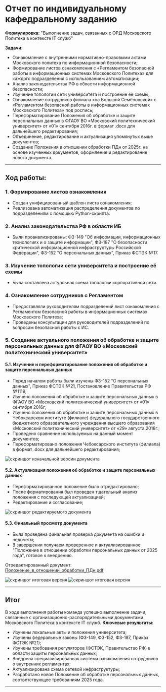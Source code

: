 # Отчет по индивидуальному кафедральному заданию
**Формулировка:** "Выполнение задач, связанных с ОРД Московского Политеха в контексте IT служб"

**Задачи:**

- Ознакомление с внутренними нормативно-правовыми актами Московского политеха по информационной безопасности;
- Формирование листов ознакомления с «Регламентом безопасной работы в информационных системах Московского Политеха» для каждого подразделения с использованием автоматизации;
- Анализ законодательства РФ в области информационной безопасности;
- Изучение топологии сети университета и построение её схемы;
- Ознакомление сотрудников филиала «на Большой Семёновской» с «Регламентом безопасной работы в информационных системах Московского Политеха» под роспись;
- Переформатирование Положения об обработке и защите персональных данных в ФГАОУ ВО «Московский политехнический университет» от «01» сентября 2016г. в формат .docx для дальнейшего редактирования;
- Объединение, редактирование и актуализация упомянутых выше документов;
- Создание Положения в отношении обработки ПДн от 2025г. на основе изученных документов, оформление и редактирование нового документа.

---

## Ход работы:

### 1. Формирование листов ознакомления

- Создан унифицированный шаблон листа ознакомления;
- Реализована автоматизация распределения документов по подразделениям с помощью Python-скрипта.
  
### 2. Анализ законодательства РФ в области ИБ

- Были проанализированы: ФЗ-149 "Об информации, информационных технологиях и о защите информации", ФЗ-187 "О безопасности критической информационной инфраструктуры Российской Федерации", ФЗ-152 "О персональных данных", Приказ ФСТЭК №17.
  
### 3. Изучение топологии сети университета и построение её схемы

- Была составлена актуальная схема топологии корпоративной сети.
  
### 4. Ознакомление сотрудников с Регламентом

- Предоставляли руководителям подразделений лист ознакомления с Регламентом безопасной работы в информационных системах Московского Политеха;
- Проведены консультации для руководителей подразделений по вопросам безопасной работы с ИС.

### 5. Создание актуального положения об обработке и защите персональных данных для ФГАОУ ВО «Московский политехнический университет»

#### 5.1. Изучение и переформатирование положения об обработке и защите персональных данных

- Перед началом работы были изучены ФЗ-152 "О персональных данных", Приказ ФСТЭК №21, Постановление Правительства РФ №1119;
- Изучено положения об обработке и защите персональных данных в ФГАОУ ВО «Московский политехнический университет» от «01» сентября 2016г;
- Изучено положения об обработке и защите персональных данных в Чебоксарском институте (филиале) федерального государственного бюджетного образовательного учреждения высшего образования «Московский политехнический университет» от «29» августа 2018г.;
- Проведено сравнение используемых на данный момент документов;
- Переформатировано положения Чебоксарского института (филиала) в формат .docx для дальнейшего редактирования;

 ![скриншот изначальной версии документа](media/personal_task/screen_1.png) 

#### 5.2. Актуализация положения об обработке и защите персональных данных

- Переформатированное положение было отредактировано;
- После форматирования был проведен тщательный анализ положения с последующей актуализацией;
- Редактирование и согласование;

![скриншот редактируемого документа](media/personal_task/screen_2.png)


#### 5.3. Финальный просмотр документа

- Была проведена финальная проверка документа на ошибки и недочеты;
- В завершении получаем проверенное и актуализированное "Положение в отношении обработки персональных данных от 2025 года", готовое к внедрению.

Отредактированный документ: [Положение_в_отношении_обработки_ПДн.pdf](https://github.com/user-attachments/files/20236963/_._._._.pdf)

![скриншот итоговая версия](media/personal_task/screen_3.png)
![скриншот итоговая версия](media/personal_task/screen_4.png)

---

## Итог

В ходе выполнения работы команда успешно выполнение задачи, связанные с организационно-распорядительными документами Московского Политеха в контексте IT служб. 
**Ключевые результаты:**

- Изучены локальные акты и положения университета;
- Изучены федеральные законы (ФЗ-149, ФЗ-152, ФЗ-187, Приказ ФСТЭК №21);
- Изучены требования регуляторов (ФСТЭК, Правительство РФ) в области защиты персональных данных;
- Внедрена специализированная система ознакомления сотрудников о внутренних регламентах;
- Актуализирована схема сетевой инфраструктуры;
- Разработано новое Положение об обработке персональных данных, соответствующее требованиям 2025 года.

---
